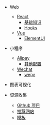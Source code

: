 - Web

  <!-- - [Angular](Angular/ "Angular") -->

  - [React](React/ "React")
    - [基础知识](React/basic "基础知识")
    - [Hooks](React/hooks "React Hooks")
  - [Vue](Vue/ "Vue")
    - [ElementUI](Vue/ElmentUI "ElmentUI")

<!-- - [Koa](Koa/ "Koa") -->

- 小程序

  - [Alipay](Alipay/ "支付宝小程序")
    - [其他配置](Alipay/config "支付宝小程序其他配置")
  - [Wechat](Wechat/ "微信小程序")
    - [wepy](Wechat/wepy "微信小程序")

- 图表可视化

  <!-- - [基础知识](Charts/Basic "基础知识") -->
  <!-- - [D3](Charts/d3 "D3") -->
  <!-- - [ThreeJS](Charts/ThreeJs "ThreeJs") -->

<!-- - 数据 -->

- 资源收集

  - [Github 项目](Resources/github.md "值得关注的Github项目")
  - [推荐网站](Resources/website.md "推荐网站收集")
  - [模板](Resources/template.md "相关开发交互模板")
